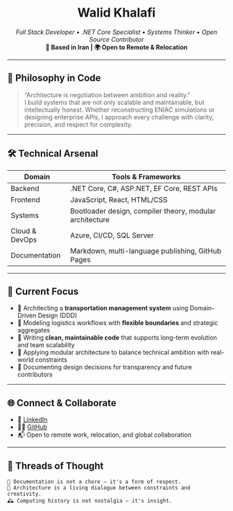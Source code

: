 <h1 align="center">Walid Khalafi</h1>
<p align="center">
  <em>Full Stack Developer • .NET Core Specialist • Systems Thinker • Open Source Contributor</em><br>
  <strong>📍 Based in Iran | 🌍 Open to Remote & Relocation</strong>
</p>

---

## 🧭 Philosophy in Code

> “Architecture is negotiation between ambition and reality.”  
> I build systems that are not only scalable and maintainable, but intellectually honest. Whether reconstructing ENIAC simulations or designing enterprise APIs, I approach every challenge with clarity, precision, and respect for complexity.

---

## 🛠️ Technical Arsenal

| Domain        | Tools & Frameworks                                      |
|--------------|----------------------------------------------------------|
| Backend       | .NET Core, C#, ASP.NET, EF Core, REST APIs              |
| Frontend      | JavaScript, React, HTML/CSS                             |
| Systems       | Bootloader design, compiler theory, modular architecture|
| Cloud & DevOps| Azure, CI/CD, SQL Server                                |
| Documentation | Markdown, multi-language publishing, GitHub Pages       |

---

## 🚀 Current Focus

- 🚚 Architecting a **transportation management system** using Domain-Driven Design (DDD)  
- 🧩 Modeling logistics workflows with **flexible boundaries** and strategic aggregates  
- 🧼 Writing **clean, maintainable code** that supports long-term evolution and team scalability  
- 📐 Applying modular architecture to balance technical ambition with real-world constraints  
- 📖 Documenting design decisions for transparency and future contributors  

---

## 🌐 Connect & Collaborate

- 💼 [LinkedIn](https://www.linkedin.com/in/walid-khalafi-5b4927173/)  
- 🧑‍💻 [GitHub](https://github.com/walid-khalafi)  
- 📬 Open to remote work, relocation, and global collaboration  

---

## 🧵 Threads of Thought

```text
📘 Documentation is not a chore — it's a form of respect.
🧩 Architecture is a living dialogue between constraints and creativity.
🕰️ Computing history is not nostalgia — it's insight.
